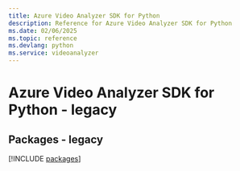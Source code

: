 ```yaml
---
title: Azure Video Analyzer SDK for Python
description: Reference for Azure Video Analyzer SDK for Python
ms.date: 02/06/2025
ms.topic: reference
ms.devlang: python
ms.service: videoanalyzer
---
```

# Azure Video Analyzer SDK for Python - legacy
## Packages - legacy
[!INCLUDE [packages](video-analyzer-index.md)]